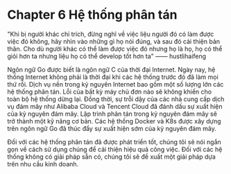 # Chapter 6 Hệ thống phân tán

"Khi bị người khác chỉ trích, đừng nghĩ về việc liệu người đó có làm được việc đó không, hãy nhìn vào những gì họ nói đúng, và sau đó cải thiện bản thân. Cho dù người khác có thể làm được việc đó nhưng họ là họ, họ có thể giỏi hơn ta nhưng liệu họ có thể develop tốt hơn ta" —— hustlihaifeng

Ngôn ngữ Go được biết là ngôn ngữ C của thời đại Internet. Ngày nay, hệ thống Internet không phải là thời đại khi các hệ thống trước đó đã làm mọi thứ rồi. Dịch vụ nền trong kỷ nguyên Internet bao gồm một số lượng lớn các hệ thống phân tán. Lỗi của bất kỳ máy chủ đơn nào sẽ không khiến cho toàn bộ hệ thống dừng lại. Đồng thời, sự trỗi dậy của các nhà cung cấp dịch vụ đám mây như Alibaba Cloud và Tencent Cloud đã đánh dấu sự xuất hiện của kỷ nguyên đám mây. Lập trình phân tán trong kỷ nguyên đám mây sẽ trở thành một kỹ năng cơ bản. Các hệ thống Docker và K8s được xây dựng trên ngôn ngữ Go đã thúc đẩy sự xuất hiện sớm của kỷ nguyên đám mây.

Đối với các hệ thống phân tán đã được phát triển tốt, chúng tôi sẽ nói ngắn gọn về cách sử dụng chúng để cải thiện hiệu quả công việc. Đối với các hệ thống không có giải pháp sẵn có, chúng tôi sẽ đề xuất một giải pháp dựa trên nhu cầu kinh doanh.
